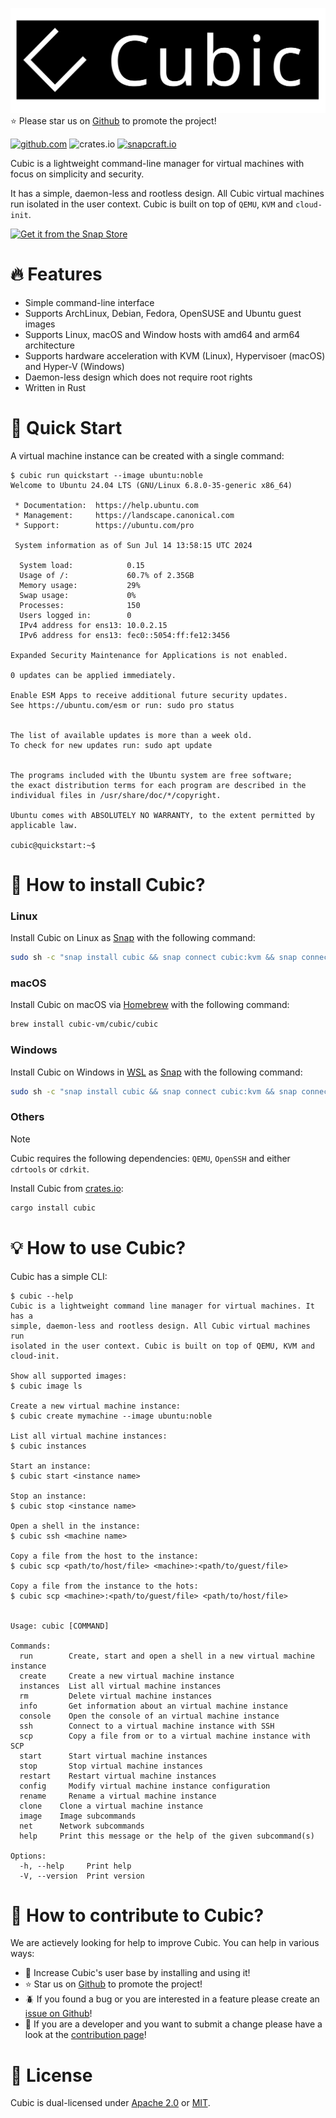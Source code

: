 [![Cubic](https://github.com/cubic-vm/cubic/blob/main/cubic.svg)](https://github.com/cubic-vm/cubic)
:star: Please star us on [Github](https://github.com/cubic-vm/cubic) to promote the project!

[![github.com](https://github.com/cubic-vm/cubic/actions/workflows/cubic.yml/badge.svg)](https://github.com/cubic-vm/cubic/actions/workflows/cubic.yml)
![crates.io](https://img.shields.io/crates/v/cubic.svg)
[![snapcraft.io](https://snapcraft.io/cubic/badge.svg)](https://snapcraft.io/cubic)


Cubic is a lightweight command-line manager for virtual machines with focus on simplicity and security.

It has a simple, daemon-less and rootless design. All Cubic virtual machines run isolated in the user context.
Cubic is built on top of `QEMU`, `KVM` and `cloud-init`.

[![Get it from the Snap Store](https://snapcraft.io/en/dark/install.svg)](https://snapcraft.io/cubic)

# :fire: Features

- Simple command-line interface
- Supports ArchLinux, Debian, Fedora, OpenSUSE and Ubuntu guest images
- Supports Linux, macOS and Window hosts with amd64 and arm64 architecture
- Supports hardware acceleration with KVM (Linux), Hypervisoer (macOS) and Hyper-V (Windows)
- Daemon-less design which does not require root rights
- Written in Rust

# :rocket: Quick Start

A virtual machine instance can be created with a single command:
```
$ cubic run quickstart --image ubuntu:noble
Welcome to Ubuntu 24.04 LTS (GNU/Linux 6.8.0-35-generic x86_64)

 * Documentation:  https://help.ubuntu.com
 * Management:     https://landscape.canonical.com
 * Support:        https://ubuntu.com/pro

 System information as of Sun Jul 14 13:58:15 UTC 2024

  System load:            0.15
  Usage of /:             60.7% of 2.35GB
  Memory usage:           29%
  Swap usage:             0%
  Processes:              150
  Users logged in:        0
  IPv4 address for ens13: 10.0.2.15
  IPv6 address for ens13: fec0::5054:ff:fe12:3456

Expanded Security Maintenance for Applications is not enabled.

0 updates can be applied immediately.

Enable ESM Apps to receive additional future security updates.
See https://ubuntu.com/esm or run: sudo pro status


The list of available updates is more than a week old.
To check for new updates run: sudo apt update


The programs included with the Ubuntu system are free software;
the exact distribution terms for each program are described in the
individual files in /usr/share/doc/*/copyright.

Ubuntu comes with ABSOLUTELY NO WARRANTY, to the extent permitted by
applicable law.

cubic@quickstart:~$
```

# :dizzy: How to install Cubic?

### Linux

Install Cubic on Linux as [Snap](https://snapcraft.io) with the following command:
```bash
sudo sh -c "snap install cubic && snap connect cubic:kvm && snap connect cubic:ssh-keys"
```

### macOS

Install Cubic on macOS via [Homebrew](https://brew.sh) with the following command:
```bash
brew install cubic-vm/cubic/cubic
```

### Windows

Install Cubic on Windows in [WSL](https://learn.microsoft.com/en-us/windows/wsl/install) as [Snap](https://snapcraft.io) with the following command:
```bash
sudo sh -c "snap install cubic && snap connect cubic:kvm && snap connect cubic:ssh-keys"
```

### Others

> [!NOTE]  
> Cubic requires the following dependencies: `QEMU`, `OpenSSH` and either `cdrtools` or `cdrkit`.

Install Cubic from [crates.io](https://crates.io/crates/cubic):
```bash
cargo install cubic
```

# :bulb: How to use Cubic?

Cubic has a simple CLI:
```
$ cubic --help
Cubic is a lightweight command line manager for virtual machines. It has a
simple, daemon-less and rootless design. All Cubic virtual machines run
isolated in the user context. Cubic is built on top of QEMU, KVM and cloud-init.

Show all supported images:
$ cubic image ls

Create a new virtual machine instance:
$ cubic create mymachine --image ubuntu:noble

List all virtual machine instances:
$ cubic instances

Start an instance:
$ cubic start <instance name>

Stop an instance:
$ cubic stop <instance name>

Open a shell in the instance:
$ cubic ssh <machine name>

Copy a file from the host to the instance:
$ cubic scp <path/to/host/file> <machine>:<path/to/guest/file>

Copy a file from the instance to the hots:
$ cubic scp <machine>:<path/to/guest/file> <path/to/host/file>


Usage: cubic [COMMAND]

Commands:
  run        Create, start and open a shell in a new virtual machine instance
  create     Create a new virtual machine instance
  instances  List all virtual machine instances
  rm         Delete virtual machine instances
  info       Get information about an virtual machine instance
  console    Open the console of an virtual machine instance
  ssh        Connect to a virtual machine instance with SSH
  scp        Copy a file from or to a virtual machine instance with SCP
  start      Start virtual machine instances
  stop       Stop virtual machine instances
  restart    Restart virtual machine instances
  config     Modify virtual machine instance configuration
  rename     Rename a virtual machine instance
  clone    Clone a virtual machine instance
  image    Image subcommands
  net      Network subcommands
  help     Print this message or the help of the given subcommand(s)

Options:
  -h, --help     Print help
  -V, --version  Print version
```

# :speech_balloon: How to contribute to Cubic?

We are actievely looking for help to improve Cubic.
You can help in various ways:
- :girl: Increase Cubic's user base by installing and using it!
- :star: Star us on [Github](https://github.com/cubic-vm/cubic) to promote the project!
- :beetle: If you found a bug or you are interested in a feature please create an [issue on Github](https://github.com/cubic-vm/cubic/issues)!
- :construction_worker: If you are a developer and you want to submit a change please have a look at the [contribution page](CONTRIBUTING.md)!

# 📃 License

Cubic is dual-licensed under [Apache 2.0](LICENSE-APACHE) or [MIT](LICENSE-MIT).
